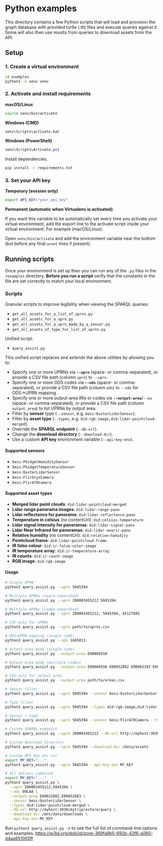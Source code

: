 # Python examples

This directory contains a few Python scripts that will load and provision the graph database with provided turtle (.ttl) files and execute queries against it. Some will also then use results from queries to download assets from the API.

## Setup

### 1. Create a virtual environment

```bash
cd examples
python3 -m venv venv
```

### 2. Activate and install requirements

**macOS/Linux**
```bash
source venv/bin/activate
```

**Windows (CMD)**
```bash
venv\Scripts\activate.bat
```

**Windows (PowerShell)**
```powershell
venv\Scripts\Activate.ps1
```

Install dependencies.
```bash
pip install -r requirements.txt
```

### 3. Set your API key

**Temporary (session only)**
```bash
export API_KEY="your_api_key"
```

**Permanent (automatic when Virtualenv is activated)**

If you want this variable to be automatically set every time you activate your virtual environment, add the export line to the activate script inside your virtual environment. For example (macOS/Linux):

Open `venv/bin/activate` and add the environment variable near the bottom (but before any final `unset` lines if present).

## Running scripts

Once your environment is set up then you can run any of the `.py` files in the `/examples` directory. **Before you run a script** verify that the constants in the file are set correctly to match your local environment.

### Scripts

Granular scripts to improve legibility when viewing the SPARQL queries:
- `get_all_assets_for_a_list_of_uprns.py`
- `get_all_assets_for_a_uprn.py`
- `get_all_assets_for_a_uprn_made_by_a_sensor.py`
- `get_all_assets_of_type_for_list_of_uprns.py`

Unified script:
- `query_assist.py`

This unified script replaces and extends the above utilities by allowing you to:

- Specify one or more UPRNs via **`--uprn`** (space- or comma-separated), or provide a CSV file path (column `uprn`) to `--uprn`.
- Specify one or more ODS codes via **`--ods`** (space- or comma-separated), or provide a CSV file path (column `ods`) to `--ods` for ODS→UPRN mapping.
- Specify one or more output-area IRIs or codes via **`--output-area`**/`--oa` (space- or comma-separated), or provide a CSV file path (column `output_area`) to list UPRNs by output area.
- Filter by **sensor** type (`--sensor`, e.g. `bess:OusterLidarSensor`).
- Filter by **asset type** (`--types`, e.g. `did:rgb-image,did:lidar-pointcloud-merged`).
- Override the **SPARQL endpoint** (`--db-url`).
- Change the **download directory** (`--download-dir`).
- Use a custom **API key** environment variable (`--api-key-env`).

#### Supported sensors

- `bess:PhidgetHumiditySensor`
- `bess:PhidgetTemperatureSensor`
- `bess:OusterLidarSensor`
- `bess:FlirOryxCamera`
- `bess:FlirA70Camera`

#### Supported asset types

- **Merged lidar point clouds**: `did:lidar-pointcloud-merged`
- **Lidar range panorama images**: `did:lidar-range-pano`
- **Lidar reflectance for panorama**: `did:lidar-reflectance-pano`
- **Temperature in celsius** (no contentUrl): `did:celsius-temperature`
- **Lidar signal intensity for panoramas**: `did:lidar-signal-pano`
- **Lidar Near Infrared for panoramas**: `did:lidar-nearir-pano`
- **Relative humidity** (no contentUrl): `did:relative-humidity`
- **Pointcloud frame**: `did:lidar-pointcloud-frame`
- **IR false colour**: `did:ir-false-color-image`
- **IR temperature array**: `did:ir-temperature-array`
- **IR counts**: `did:ir-count-image`
- **RGB image**: `did:rgb-image`

#### Usage

```bash
# Single UPRN
python3 query_assist.py --uprn 5045394

# Multiple UPRNs (space-separated)
python3 query_assist.py --uprn 200003455212 5045394

# Multiple UPRNs (comma-separated)
python3 query_assist.py --uprn 200003455212, 5045394, 45127845

# CSV-only for UPRNs
python3 query_assist.py --uprn path/to/uprns.csv

# ODS→UPRN mapping (single code)
python3 query_assist.py --ods 1G85013

# Output-area mode (single code)
python3 query_assist.py --output-area E00004550

# Output-area mode (multiple codes)
python3 query_assist.py --output-area E00004550 E00032882 E00063193 E00047411

# CSV-only for output-area
python3 query_assist.py --output-area path/to/areas.csv

# Sensor filter
python3 query_assist.py --uprn 5045394 --sensor bess:OusterLidarSensor

# Type filter
python3 query_assist.py --uprn 5045394 --types did:rgb-image,did:lidar-pointcloud-merged

# Sensor + type
python3 query_assist.py --uprn 5045394 --sensor bess:FlirA70Camera --types did:ir-count-image

# Custom SPARQL endpoint
python3 query_assist.py --uprn 200003455212 --db-url http://myhost:3030/mytriplestore/query

# Custom download directory
python3 query_assist.py --uprn 5045394 --download-dir /data/assets

# Custom API key env var
export MY_KEY="..."
python3 query_assist.py --uprn 5045394 --api-key-env MY_KEY

# All options combined
export MY_KEY="..."
python3 query_assist.py \
  --uprn 200003455212,5045394 \
  --ods 00LAA \
  --output-area E00032882,E00032883 \
  --sensor bess:OusterLidarSensor \
  --types did:lidar-pointcloud-merged \
  --db-url http://myhost:3030/mytriplestore/query \
  --download-dir /mnt/data/downloads \
  --api-key-env MY_KEY
```

Run `python3 query_assist.py -h` to see the full list of command-line options and examples.
https://w3id.org/dob/id/zone-369fa9b5-692b-42f6-a060-d4aa951005ff
